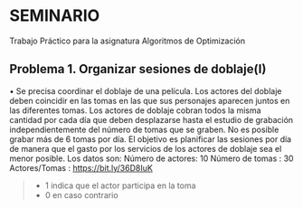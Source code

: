 # SEMINARIO
Trabajo Práctico para la asignatura Algoritmos de Optimización

## Problema 1. Organizar sesiones de doblaje(I)
• Se precisa coordinar el doblaje de una película. Los actores del doblaje deben coincidir en las
tomas en las que sus personajes aparecen juntos en las diferentes tomas. Los actores de
doblaje cobran todos la misma cantidad por cada día que deben desplazarse hasta el estudio de
grabación independientemente del número de tomas que se graben. No es posible grabar más
de 6 tomas por día. El objetivo es planificar las sesiones por día de manera que el gasto por los
servicios de los actores de doblaje sea el menor posible. Los datos son:
Número de actores: 10
Número de tomas : 30
Actores/Tomas : https://bit.ly/36D8IuK
>- 1 indica que el actor participa en la toma
>- 0 en caso contrario
